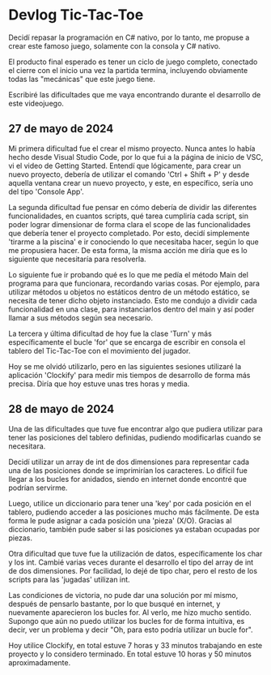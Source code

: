 # Devlog Tic-Tac-Toe

Decidí repasar la programación en C# nativo, por lo tanto, me propuse a crear este famoso juego, solamente con la consola y C# nativo.

El producto final esperado es tener un ciclo de juego completo, conectado el cierre con el inicio una vez la partida termina, incluyendo obviamente todas las "mecánicas" que este juego tiene.

Escribiré las dificultades que me vaya encontrando durante el desarrollo de este videojuego.

## 27 de mayo de 2024

Mi primera dificultad fue el crear el mismo proyecto. Nunca antes lo había hecho desde Visual Studio Code, por lo que fui a la página de inicio de VSC, vi el video de Getting Started. Entendí que lógicamente, para crear un nuevo proyecto, debería de utilizar el comando 'Ctrl + Shift + P' y desde aquella ventana crear un nuevo proyecto, y este, en específico, sería uno del tipo 'Console App'.

La segunda dificultad fue pensar en cómo debería de dividir las diferentes funcionalidades, en cuantos scripts, qué tarea cumpliría cada script, sin poder lograr dimensionar de forma clara el scope de las funcionalidades que debería tener el proyecto completado. Por esto, decidí simplemente 'tirarme a la piscina' e ir conociendo lo que necesitaba hacer, según lo que me propusiera hacer. De esta forma, la misma acción me diría que es lo siguiente que necesitaría para resolverla.

Lo siguiente fue ir probando qué es lo que me pedía el método Main del programa para que funcionara, recordando varias cosas. Por ejemplo, para utilizar métodos u objetos no estáticos dentro de un método estático, se necesita de tener dicho objeto instanciado. Esto me condujo a dividir cada funcionalidad en una clase, para instanciarlos dentro del main y así poder llamar a sus métodos según sea necesario.

La tercera y última dificultad de hoy fue la clase 'Turn' y más específicamente el bucle 'for' que se encarga de escribir en consola el tablero del Tic-Tac-Toe con el movimiento del jugador.

Hoy se me olvidó utilizarlo, pero en las siguientes sesiones utilizaré la aplicación 'Clockify' para medir mis tiempos de desarrollo de forma más precisa. Diría que hoy estuve unas tres horas y media.

## 28 de mayo de 2024

Una de las dificultades que tuve fue encontrar algo que pudiera utilizar para tener las posiciones del tablero definidas, pudiendo modificarlas cuando se necesitara. 

Decidí utilizar un array de int de dos dimensiones para representar cada una de las posiciones donde se imprimirían los caracteres. Lo difícil fue llegar a los bucles for anidados, siendo en internet donde encontré que podrían servirme. 

Luego, utilice un diccionario para tener una 'key' por cada posición en el tablero, pudiendo acceder a las posiciones mucho más fácilmente. De esta forma le pude asignar a cada posición una 'pieza' (X/O).
Gracias al diccionario, también pude saber si las posiciones ya estaban ocupadas por piezas.

Otra dificultad que tuve fue la utilización de datos, específicamente los char y los int. Cambié varias veces durante el desarrollo el tipo del array de int de dos dimensiones. Por facilidad, lo dejé de tipo char, pero el resto de los scripts para las 'jugadas' utilizan int.

Las condiciones de victoria, no pude dar una solución por mí mismo, después de pensarlo bastante, por lo que busqué en internet, y nuevamente aparecieron los bucles for. Al verlo, me hizo mucho sentido. Supongo que aún no puedo utilizar los bucles for de forma intuitiva, es decir, ver un problema y decir "Oh, para esto podría utilizar un bucle for".

Hoy utilice Clockify, en total estuve 7 horas y 33 minutos trabajando en este proyecto y lo considero terminado. En total estuve 10 horas y 50 minutos aproximadamente.
